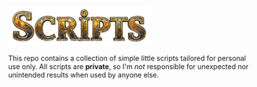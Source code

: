 <img src="assets/logo.png" alt="Scripts Logo" height="80" />

This repo contains a collection of simple little scripts tailored for personal use only. All scripts are **private**, so I'm *not* responsible for unexpected nor unintended results when used by anyone else.  




